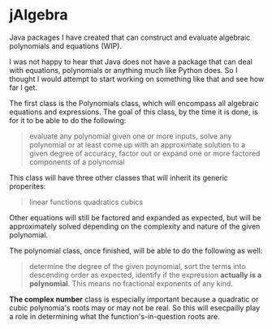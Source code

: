 # jAlgebra
Java packages I have created that can construct and evaluate algebraic polynomials and equations (WIP).

I was not happy to hear that Java does not have a package that can deal with equations, polynomials or anything much like Python does. So I thought I would attempt to start working on something like that and see how far I get.

The first class is the Polynomials class, which will encompass all algebraic equations and expressions.  The goal of this class, by the time it is done, is for it to be able to do the following:
> evaluate any polynomial given one or more inputs,
> solve any polynomial or at least come up with an approximate solution to a given degree of accuracy,
> factor out or expand one or more factored components of a polynomial

This class will have three other classes that will inherit its generic properites:
> linear functions
> quadratics
> cubics

Other equations will still be factored and expanded as expected, but will be approximately solved depending on the complexity and nature of the given polynomial.

The polynomial class, once finished, will be able to do the following as well:
> determine the degree of the given poynomial,
> sort the terms into descending order as expected,
> identify if the expression **actually is a polynomial**.  This means no fractional exponents of any kind.

**The complex number** class is especially important because a quadratic or cubic polynomia's roots may or may not be real.  So this will esecpailly play a role in determining what the function's-in-question roots are.
